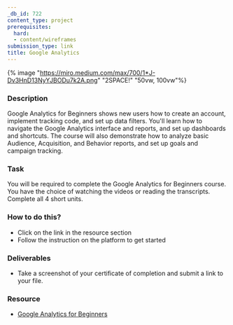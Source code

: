 ```yaml
---
_db_id: 722
content_type: project
prerequisites:
  hard:
  - content/wireframes
submission_type: link
title: Google Analytics
---
```


{% image "https://miro.medium.com/max/700/1*J-Dv3HnD13NyYJBODu7k2A.png" "2SPACE!" "50vw, 100vw"%}

### Description

Google Analytics for Beginners shows new users how to create an account, implement tracking code, and set up data filters. You'll learn how to navigate the Google Analytics interface and reports, and set up dashboards and shortcuts. The course will also demonstrate how to analyze basic Audience, Acquisition, and Behavior reports, and set up goals and campaign tracking.

### Task

You will be required to complete the Google Analytics for Beginners course. You have the choice of watching the videos or reading the transcripts. Complete all 4 short units.

### How to do this?

- Click on the link in the resource section
- Follow the instruction on the platform to get started

### Deliverables

- Take a screenshot of your certificate of completion and submit a link to your file.

### Resource

- [Google Analytics for Beginners](https://analytics.google.com/analytics/academy/course/6)